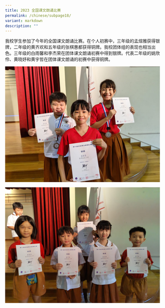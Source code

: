 ```yaml
---
title: 2023 全国课文朗诵比赛
permalink: /chinese/subpage18/
variant: markdown
description: ""
---
```

我校学生参加了今年的全国课文朗诵比赛。在个人初赛中，三年级的孟煊雅获得银牌，二年级的黄齐欢和五年级的张棋惠都获得铜牌。我校团体组的表现也相当出色。三年级的白雨馨和李杰荣在团体课文朗诵初赛中得到银牌。代表二年级的姚欣伶、黄晓妤和黄宇哲在团体课文朗诵的初赛中获得铜牌。

![](/images/National_CL_Recital_01.jpeg)

![](/images/National_CL_Recital_02.jpeg)